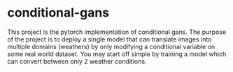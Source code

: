 # conditional-gans
This project is the pytorch implementation of conditional gans. The purpose of the project is to deploy a single model that can translate images into multiple domains (weathers) by only modifying a conditional variable on some real world dataset. You may start off simple by training a model which can convert between only 2 weather conditions.

